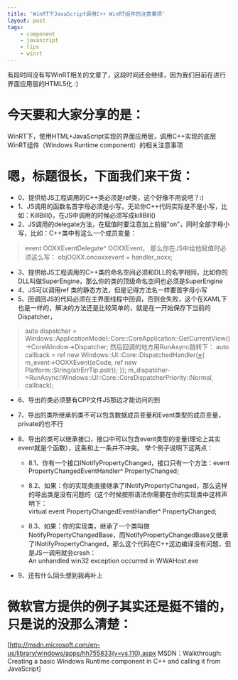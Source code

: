 ```yaml
---
title: 'WinRT下JavaScript调用C++ WinRT组件的注意事项'
layout: post
tags:
    - component
    - javascript
    - tips
    - winrt
---
```


有段时间没有写WinRT相关的文章了，这段时间还会继续，因为我们目前在进行界面应用层的HTML5化 :)

# 今天要和大家分享的是：

WinRT下，使用HTML+JavaScript实现的界面应用层，调用C++实现的底层WinRT组件（Windows Runtime component）的相关注意事项


# 嗯，标题很长，下面我们来干货：
* 0、提供给JS工程调用的C++类必须是ref类，这个好像不用说吧？:)
* 1、JS调用的函数名首字母必须是小写，无论你C++代码实际是不是小写，比如：KillBill()，在JS中调用的时候必须写成killBill()
* 2、JS调用的delegate方法，在赋值时要注意加上前缀"on"，同时全部字母小写，比如：C++类中有这么一个成员变量：
> event OOXXEventDelegate^ OOXXEvent，
那么你在JS中给他赋值时必须这么写：
> objOOXX.onooxxevent = handler_ooxx;
* 3、提供给JS工程调用的C++类的命名空间必须和DLL的名字相同，比如你的DLL叫做SuperEngine，那么你的类的顶级命名空间也必须是SuperEngine
* 4、JS可以调用ref 类的静态方法，但是记得方法名一样要首字母小写
* 5、回调回JS的代码必须在主界面线程中回调，否则会失败，这个在XAML下也是一样的，解决的方法还是比较简单的，就是在一开始保存下当前的Dispatcher，
> auto dispatcher = Windows::ApplicationModel::Core::CoreApplication::GetCurrentView()->CoreWindow->Dispatcher;
然后回调的地方用RunAsync跳转下：
> auto callback = ref new Windows::UI::Core::DispatchedHandler([=](){
> m_event->OOXXEvent(eCode, ref new Platform::String(strErrTip.pstr));
> });
> m_dispatcher->RunAsync(Windows::UI::Core::CoreDispatcherPriority::Normal, callback);

* 6、导出的类必须要有CPP文件JS那边才能访问的到
* 7、导出的类所继承的类不可以包含数据成员变量和Event类型的成员变量，private的也不行
* 8、导出的类可以继承接口，接口中可以包含event类型的变量(理论上其实event就是个函数），这条和上一条并不冲突。
举个例子说明下这两点：

	* 8.1、你有一个接口INotifyPropertyChanged，接口只有一个方法：event PropertyChangedEventHandler^ PropertyChanged;
	* 8.2、如果：你的实现类直接继承了INotifyPropertyChanged，那么这样的导出类是没有问题的（这个时候按照语法你需要在你的实现类中这样声明下：  
     virtual event PropertyChangedEventHandler^ PropertyChanged;

	* 8.3、如果：你的实现类，继承了一个类叫做NotifyPropertyChangedBase，而NotifyPropertyChangedBase又继承了INotifyPropertyChanged，那么这个代码在C++这边编译没有问题，但是JS一调用就会crash：  
	An unhandled win32 exception occurred in WWAHost.exe

* 9、还有什么回头想到我再补上

# 微软官方提供的例子其实还是挺不错的，只是说的没那么清楚：
[http://msdn.microsoft.com/en-us/library/windows/apps/hh755833(v=vs.110).aspx MSDN：Walkthrough: Creating a basic Windows Runtime component in C++ and calling it from JavaScript]